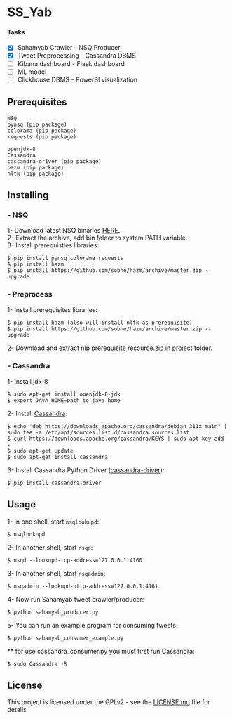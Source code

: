 # SS_Yab

#### Tasks
- [x] Sahamyab Crawler - NSQ Producer
- [x] Tweet Preprocessing - Cassandra DBMS
- [ ] Kibana dashboard - Flask dashboard 
- [ ] ML model
- [ ] Clickhouse DBMS - PowerBI visualization

## Prerequisites

```
NSQ
pynsq (pip package)
colorama (pip package)
requests (pip package)

openjdk-8
Cassandra
cassandra-driver (pip package)
hazm (pip package)
nltk (pip package)
```

## Installing
### - NSQ

1- Download latest NSQ binaries [HERE](https://nsq.io/deployment/installing.html).  
2- Extract the archive, add bin folder to system PATH variable.  
3- Install prerequisties libraries:
```
$ pip install pynsq colorama requests
$ pip install hazm
$ pip install https://github.com/sobhe/hazm/archive/master.zip --upgrade
```
### - Preprocess
1- Install prerequisites libraries:
```
$ pip install hazm (also will install nltk as prerequisite)
$ pip install https://github.com/sobhe/hazm/archive/master.zip --upgrade
```
2- Download and extract nlp prerequisite [resource.zip](https://drive.google.com/file/d/1xf1NdmM_P5_3mt-74ausrst0xKpcD3L3/view?usp=sharing) in project folder.

### - Cassandra
1- Install jdk-8
```
$ sudo apt-get install openjdk-8-jdk
$ export JAVA_HOME=path_to_java_home
```
2- Install [Cassandra](https://cassandra.apache.org/download/):
```
$ echo "deb https://downloads.apache.org/cassandra/debian 311x main" | sudo tee -a /etc/apt/sources.list.d/cassandra.sources.list
$ curl https://downloads.apache.org/cassandra/KEYS | sudo apt-key add -
$ sudo apt-get update
$ sudo apt-get install cassandra
```
3- Install Cassandra Python Driver ([cassandra-driver](https://docs.datastax.com/en/developer/python-driver/3.23/installation/)):
```
$ pip install cassandra-driver
```

## Usage
1- In one shell, start ``nsqlookupd``:  
```
$ nsqlookupd
```
2- In another shell, start ``nsqd``:
```
$ nsqd --lookupd-tcp-address=127.0.0.1:4160
```
3- In another shell, start ``nsqadmin``:
```
$ nsqadmin --lookupd-http-address=127.0.0.1:4161
```
4- Now run Sahamyab tweet crawler/producer:
```
$ python sahamyab_producer.py
```
5- You can run an example program for consuming tweets:
```
$ python sahamyab_consumer_example.py
```
** for use cassandra_consumer.py you must first run Cassandra:
```
$ sudo Cassandra -R
```

## License

This project is licensed under the GPLv2 - see the [LICENSE.md](LICENSE.md) file for details
